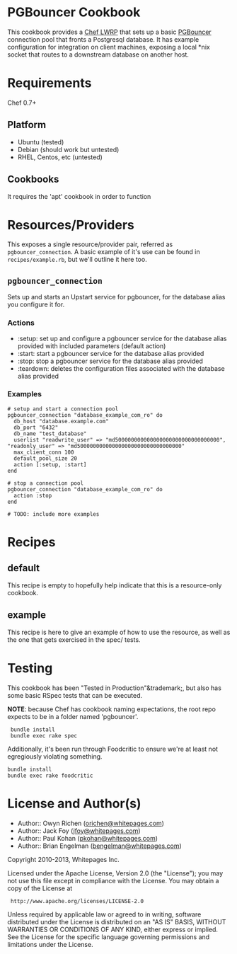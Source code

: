 PGBouncer Cookbook
==================

This cookbook provides a [Chef LWRP](http://docs.opscode.com/lwrp.html) that sets up 
a basic [PGBouncer](http://wiki.postgresql.org/wiki/PgBouncer) connection pool that 
fronts a Postgresql database.  It has example configuration for integration on client machines,
exposing a local *nix socket that routes to a downstream database on another host.

Requirements
============

Chef 0.7+

Platform
--------

* Ubuntu (tested)
* Debian (should work but untested)
* RHEL, Centos, etc (untested)

Cookbooks
---------

It requires the 'apt' cookbook in order to function

Resources/Providers
===================

This exposes a single resource/provider pair, referred as `pgbouncer_connection`.  A basic 
example of it's use can be found in `recipes/example.rb`, but we'll outline it here too.

`pgbouncer_connection`
----------------------

Sets up and starts an Upstart service for pgbouncer, for the database alias you configure it for.

### Actions
- :setup: set up and configure a pgbouncer service for the database alias provided with included parameters (default action)
- :start: start a pgbouncer service for the database alias provided
- :stop: stop a pgbouncer service for the database alias provided
- :teardown: deletes the configuration files associated with the database alias provided

### Examples
    # setup and start a connection pool
    pgbouncer_connection "database_example_com_ro" do
      db_host "database.example.com"
      db_port "6432"
      db_name "test_database"
      userlist "readwrite_user" => "md500000000000000000000000000000000", "readonly_user" => "md500000000000000000000000000000000"
      max_client_conn 100
      default_pool_size 20
      action [:setup, :start]
    end

    # stop a connection pool
    pgbouncer_connection "database_example_com_ro" do
      action :stop
    end

    # TODO: include more examples

Recipes
=======

default
-------

This recipe is empty to hopefully help indicate that this is a resource-only cookbook.

example
-------

This recipe is here to give an example of how to use the resource, as well as the one that
gets exercised in the spec/ tests.

Testing
=======

This cookbook has been "Tested in Production"&trademark;, but also has some basic RSpec tests
that can be executed.

**NOTE**: because Chef has cookbook naming expectations, the root repo expects to be in a folder
named 'pgbouncer'.

     bundle install
     bundle exec rake spec

Additionally, it's been run through Foodcritic to ensure we're at least not egregiously violating
something.

	bundle install
	bundle exec rake foodcritic

License and Author(s)
=====================

- Author:: Owyn Richen (<orichen@whitepages.com>)
- Author:: Jack Foy (<jfoy@whitepages.com>)
- Author:: Paul Kohan (<pkohan@whitepages.com>)
- Author:: Brian Engelman (<bengelman@whitepages.com>)

Copyright 2010-2013, Whitepages Inc.

Licensed under the Apache License, Version 2.0 (the "License");
you may not use this file except in compliance with the License.
You may obtain a copy of the License at

     http://www.apache.org/licenses/LICENSE-2.0

Unless required by applicable law or agreed to in writing, software
distributed under the License is distributed on an "AS IS" BASIS,
WITHOUT WARRANTIES OR CONDITIONS OF ANY KIND, either express or implied.
See the License for the specific language governing permissions and
limitations under the License.